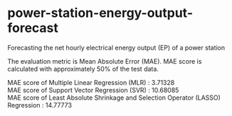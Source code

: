 # power-station-energy-output-forecast
Forecasting the net hourly electrical energy output (EP) of a power station

The evaluation metric is Mean Absolute Error (MAE). MAE score is calculated with approximately 50% of the test data.

MAE score of Multiple Linear Regression (MLR) : 3.71328  
MAE score of Support Vector Regression (SVR) : 10.68085  
MAE score of Least Absolute Shrinkage and Selection Operator (LASSO) Regression : 14.77773
